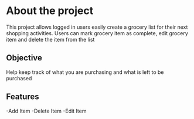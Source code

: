 # About the project

This project allows logged in users easily create a grocery list for their next shopping activities. Users can mark grocery item as complete, edit grocery item and delete the item from the list
##  Objective
Help keep track of what you are purchasing and what is left to be purchased 
## Features
-Add Item
-Delete Item
-Edit Item
